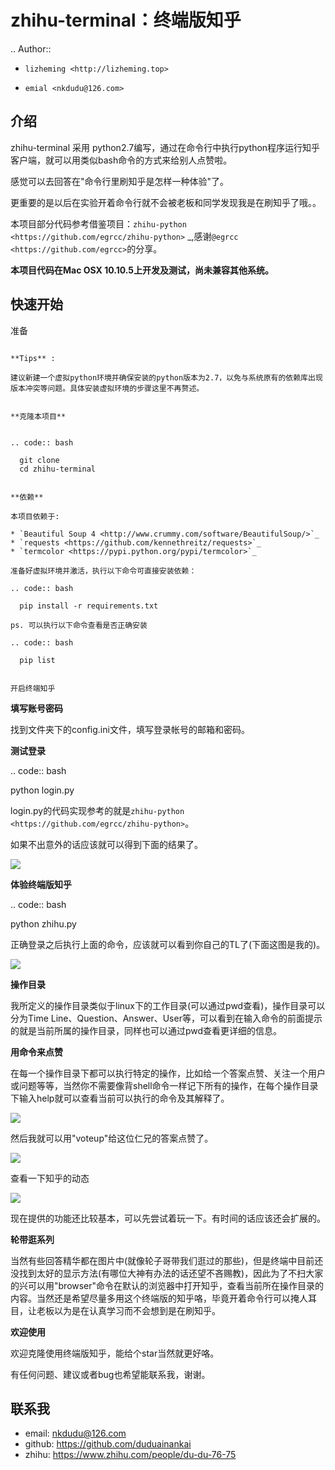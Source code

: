 zhihu-terminal：终端版知乎
===============================

.. Author::

* `lizheming <http://lizheming.top>`

* `emial <nkdudu@126.com>`

介绍
----

zhihu-terminal 采用 python2.7编写，通过在命令行中执行python程序运行知乎客户端，就可以用类似bash命令的方式来给别人点赞啦。

感觉可以去回答在"命令行里刷知乎是怎样一种体验"了。

更重要的是以后在实验开着命令行就不会被老板和同学发现我是在刷知乎了哦。。

本项目部分代码参考借鉴项目：`zhihu-python <https://github.com/egrcc/zhihu-python>` _,感谢`@egrcc <https://github.com/egrcc>`的分享。


**本项目代码在Mac OSX 10.10.5上开发及测试，尚未兼容其他系统。**

快速开始
---------

准备
~~~~~~~~~~~~~~~~~~~~~~~~~~~~~~~~

**Tips** :

建议新建一个虚拟python环境并确保安装的python版本为2.7，以免与系统原有的依赖库出现版本冲突等问题。具体安装虚拟环境的步骤这里不再赘述。


**克隆本项目**


.. code:: bash

  git clone 
  cd zhihu-terminal


**依赖**

本项目依赖于:

* `Beautiful Soup 4 <http://www.crummy.com/software/BeautifulSoup/>`_
* `requests <https://github.com/kennethreitz/requests>`_
* `termcolor <https://pypi.python.org/pypi/termcolor>`_

准备好虚拟环境并激活，执行以下命令可直接安装依赖：

.. code:: bash

  pip install -r requirements.txt
  
ps. 可以执行以下命令查看是否正确安装

.. code:: bash

  pip list
  
 
开启终端知乎
~~~~~~~~~~~~~~~~~~~~~~~~~~~~~~~~

**填写账号密码**
 
找到文件夹下的config.ini文件，填写登录帐号的邮箱和密码。

**测试登录**

.. code:: bash

  python login.py
  
login.py的代码实现参考的就是`zhihu-python <https://github.com/egrcc/zhihu-python>`。

如果不出意外的话应该就可以得到下面的结果了。

![](http://7xqncq.com1.z0.glb.clouddn.com/login.png)

**体验终端版知乎**

.. code:: bash
  
  python zhihu.py
  
正确登录之后执行上面的命令，应该就可以看到你自己的TL了(下面这图是我的)。

![](http://7xqncq.com1.z0.glb.clouddn.com/TimeLine.png)

**操作目录**

我所定义的操作目录类似于linux下的工作目录(可以通过pwd查看)，操作目录可以分为Time Line、Question、Answer、User等，可以看到在输入命令的前面提示的就是当前所属的操作目录，同样也可以通过pwd查看更详细的信息。

**用命令来点赞**

在每一个操作目录下都可以执行特定的操作，比如给一个答案点赞、关注一个用户或问题等等，当然你不需要像背shell命令一样记下所有的操作，在每个操作目录下输入help就可以查看当前可以执行的命令及其解释了。

![](http://7xqncq.com1.z0.glb.clouddn.com/help.png)

然后我就可以用"voteup"给这位仁兄的答案点赞了。

![](http://7xqncq.com1.z0.glb.clouddn.com/zan.png)

查看一下知乎的动态 

![](http://7xqncq.com1.z0.glb.clouddn.com/zhihu.png)

现在提供的功能还比较基本，可以先尝试着玩一下。有时间的话应该还会扩展的。

**轮带逛系列**

当然有些回答精华都在图片中(就像轮子哥带我们逛过的那些)，但是终端中目前还没找到太好的显示方法(有哪位大神有办法的话还望不吝赐教)，因此为了不扫大家的兴可以用"browser"命令在默认的浏览器中打开知乎，查看当前所在操作目录的内容。当然还是希望尽量多用这个终端版的知乎咯，毕竟开着命令行可以掩人耳目，让老板以为是在认真学习而不会想到是在刷知乎。

**欢迎使用**

欢迎克隆使用终端版知乎，能给个star当然就更好咯。

有任何问题、建议或者bug也希望能联系我，谢谢。

联系我
----------

- email: nkdudu@126.com
- github: https://github.com/duduainankai
- zhihu: https://www.zhihu.com/people/du-du-76-75